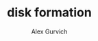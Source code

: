 ---
layout: default
title: disk formation
source: https://www.alexbgurvi.ch/m12i_res7100/index.html 
img: disk-formation-thumb.png
author: Alex Gurvich
---